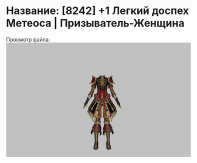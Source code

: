 # Название: [8242] +1 Легкий доспех Метеоса | Призыватель-Женщина

Просмотр файла:
![p090030.png](p090030.png)